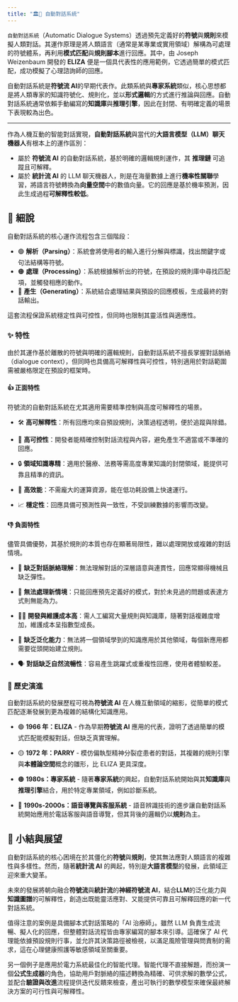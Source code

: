 ```yaml
---
title: "🏛️💬 自動對話系統"
---
```

`自動對話系統`（Automatic Dialogue Systems）透過預先定義好的**符號**與**規則**來模擬人類對話。其運作原理是將人類語言（通常是某專業或實用領域）解構為可處理的符號體系，再利用**模式匹配**與**規則腳本**進行回應。其中，由 Joseph Weizenbaum 開發的 **ELIZA** 便是一個具代表性的應用範例，它透過簡單的模式匹配，成功模擬了心理諮詢師的回應。

自動對話系統是**符號流 AI**的早期代表作。此類系統與**專家系統**類似，核心思想都是將人類專家的知識符號化、規則化，並以**形式邏輯**的方式進行推論與回應。自動對話系統通常依賴手動編寫的**知識庫**與**推理引擎**，因此在封閉、有明確定義的場景下表現較為出色。

***

作為人機互動的智能對話實現，**自動對話系統**與當代的**大語言模型（LLM）聊天機器人**有根本上的運作區別：

* 屬於 **符號流 AI** 的自動對話系統，基於明確的邏輯規則運作，其 **推理鏈** 可追蹤且可解釋。
* 屬於 **統計流 AI** 的 LLM 聊天機器人，則是在海量數據上進行**機率性關聯**學習，將語言符號轉換為**向量空間**中的數值向量。它的回應是基於機率預測，因此生成過程**可解釋性較低**。

## 🔬 細說

自動對話系統的核心運作流程包含三個階段：

- 🟢 **解析（Parsing）**：系統會將使用者的輸入進行分解與標識，找出關鍵字或句法結構等符號。
- 🟠 **處理（Processing）**：系統根據解析出的符號，在預設的規則庫中尋找匹配項，並觸發相應的動作。
- 🔴 **產生（Generating）**：系統結合處理結果與預設的回應模板，生成最終的對話輸出。

這套流程保證系統穩定性與可控性，但同時也限制其靈活性與適應性。

### ✨ 特性

由於其運作基於離散的符號與明確的邏輯規則，自動對話系統不擅長掌握對話脈絡（dialogue context），但同時也具備高可解釋性與可控性，特別適用於對話範圍需被嚴格限定在預設的框架時。

#### 👍 正面特性

符號流的自動對話系統在尤其適用需要精準控制與高度可解釋性的場景。

- 🛠️ **高可解釋性**：所有回應均來自預設規則，決策過程透明，便於追蹤與除錯。
    
- 📝 **高可控性**：開發者能精確控制對話流程與內容，避免產生不適當或不準確的回應。
    
- 🔒 **領域知識專精**：適用於醫療、法務等需高度專業知識的封閉領域，能提供可靠且精準的資訊。
    
- 🚄 **高效能**：不需龐大的運算資源，能在低功耗設備上快速運行。
    
- 📈 **穩定性**：回應具備可預測性與一致性，不受訓練數據的影響而改變。

#### 👎 負面特性

儘管具備優勢，其基於規則的本質也存在顯著局限性，難以處理開放或複雜的對話情境。

- 🤯 **缺乏對話脈絡理解**：無法理解對話的深層語意與連貫性，回應常顯得機械且缺乏彈性。
    
- 🔄 **無法處理新情境**：只能回應預先定義好的模式，對於未見過的問題或表達方式則無能為力。
    
- 👨‍💻 **開發與維護成本高**：需人工編寫大量規則與知識庫，隨著對話複雜度增加，維護成本呈指數型成長。
    
- 🤖 **缺乏泛化能力**：無法將一個領域學到的知識應用於其他領域，每個新應用都需要從頭開始建立規則。
    
- 🗣️ **對話缺乏自然流暢性**：容易產生跳躍式或重複性回應，使用者體驗較差。

### 🔄 歷史演進

自動對話系統的發展歷程可視為**符號流 AI** 在人機互動領域的縮影，從簡單的模式匹配逐漸發展到更為複雜的結構化知識應用。

- 🟢 **1966 年：ELIZA** - 作為早期**符號流 AI** 應用的代表，證明了透過簡單的模式匹配能模擬對話，但缺乏真實理解。
    
- 🟡 **1972 年：PARRY** - 模仿偏執型精神分裂症患者的對話，其複雜的規則引擎與**本體論空間**概念的雛形，比 ELIZA 更具深度。
    
- 🟠 **1980s：專家系統** - 隨著**專家系統**的興起，自動對話系統開始與其**知識庫**與**推理引擎**結合，用於特定專業領域，例如診斷系統。
    
- 🔴 **1990s-2000s：語音導覽與客服系統** - 語音辨識技術的進步讓自動對話系統開始應用於電話客服與語音導覽，但其背後的邏輯仍以**規則**為主。

## 🏁 小結與展望

自動對話系統的核心困境在於其僵化的**符號**與**規則**，使其無法應對人類語言的複雜性與多樣性。然而，隨著**統計流 AI** 的興起，特別是**大語言模型**的發展，此領域正迎來重大變革。

未來的發展將朝向融合**符號流**與**統計流**的**神經符號流 AI**，結合**LLM**的泛化能力與**知識圖譜**的可解釋性，創造出既能靈活應對、又能提供可靠且可解釋回應的新一代對話系統。

值得注意的案例是具備腳本式對話策略的「AI 治療師」。雖然 LLM 負責生成流暢、擬人化的回應，但整體對話流程皆由專家編寫的腳本來引導。這確保了 AI 代理能依據預設規則行事，並允許其決策路徑被檢視，以滿足風險管理與問責制的需求，這在心理健康照護等敏感領域至關重要。

另一個例子是應用於電力系統最佳化的智能代理。智能代理不直接解題，而扮演一個**公式生成器**的角色，協助用戶對脈絡的描述轉換為精確、可供求解的數學公式，並配合**驗證與改進**流程提供迭代反饋來檢查，產出可執行的數學模型來確保最終解決方案的可行性與可解釋性。